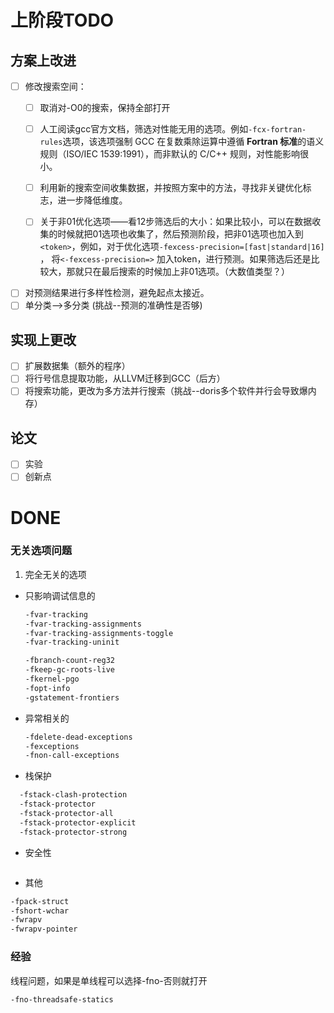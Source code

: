 # 上阶段TODO
## 方案上改进
- [ ] 修改搜索空间：
	- [ ] 取消对-O0的搜索，保持全部打开
	- [ ]  人工阅读gcc官方文档，筛选对性能无用的选项。例如`-fcx-fortran-rules`选项，该选项强制 GCC 在复数乘除运算中遵循 ​**​Fortran 标准​**​的语义规则（ISO/IEC 1539:1991），而非默认的 C/C++ 规则，对性能影响很小。

	- [ ] 利用新的搜索空间收集数据，并按照方案中的方法，寻找非关键优化标志，进一步降低维度。
	- [ ]  关于非01优化选项——看12步筛选后的大小：如果比较小，可以在数据收集的时候就把01选项也收集了，然后预测阶段，把非01选项也加入到`<token>`，例如，对于优化选项`-fexcess-precision=[fast|standard|16]` ， 将`<-fexcess-precision=>` 加入token，进行预测。如果筛选后还是比较大，那就只在最后搜索的时候加上非01选项。（大数值类型？）
- [ ] 对预测结果进行多样性检测，避免起点太接近。
- [ ] 单分类-->多分类 (挑战--预测的准确性是否够)
## 实现上更改
- [ ] 扩展数据集（额外的程序）
- [ ] 将行号信息提取功能，从LLVM迁移到GCC（后方）
- [ ] 将搜索功能，更改为多方法并行搜索（挑战--doris多个软件并行会导致爆内存）

## 论文
- [ ] 实验
- [ ] 创新点
# DONE
### 无关选项问题
1. 完全无关的选项
* 只影响调试信息的
	```bash
	-fvar-tracking
	-fvar-tracking-assignments
	-fvar-tracking-assignments-toggle
	-fvar-tracking-uninit
	
	-fbranch-count-reg32 
	-fkeep-gc-roots-live
	-fkernel-pgo
	-fopt-info
	-gstatement-frontiers
	```
*  异常相关的
	```bash
	-fdelete-dead-exceptions
	-fexceptions
	-fnon-call-exceptions
	```
* 栈保护
```bash
  -fstack-clash-protection              
  -fstack-protector                     
  -fstack-protector-all                 
  -fstack-protector-explicit            
  -fstack-protector-strong              
```
* 安全性
```bash

```
* 其他
```bash
-fpack-struct
-fshort-wchar
-fwrapv
-fwrapv-pointer
```

### 经验
线程问题，如果是单线程可以选择-fno-否则就打开
```bash
-fno-threadsafe-statics
```